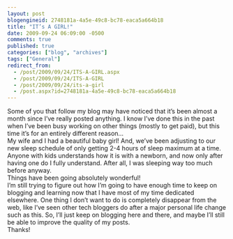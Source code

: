 ```yaml
---
layout: post
blogengineid: 2748181a-4a5e-49c8-bc78-eaca5a664b18
title: "IT’s A GIRL!"
date: 2009-09-24 06:09:00 -0500
comments: true
published: true
categories: ["blog", "archives"]
tags: ["General"]
redirect_from: 
  - /post/2009/09/24/ITS-A-GIRL.aspx
  - /post/2009/09/24/ITS-A-GIRL
  - /post/2009/09/24/its-a-girl
  - /post.aspx?id=2748181a-4a5e-49c8-bc78-eaca5a664b18
---
```

<!-- more -->

Some of you that follow my blog may have noticed that it’s been almost a month since I’ve really posted anything. I know I’ve done this in the past when I’ve been busy working on other things (mostly to get paid), but this time it’s for an entirely different reason…  
My wife and I had a beautiful baby girl! And, we’ve been adjusting to our new sleep schedule of only getting 2-4 hours of sleep maximum at a time. Anyone with kids understands how it is with a newborn, and now only after having one do I fully understand. After all, I was sleeping way too much before anyway.  
Things have been going absolutely wonderful!  
I’m still trying to figure out how I’m going to have enough time to keep on blogging and learning now that I have most of my time dedicated elsewhere. One thing I don’t want to do is completely disappear from the web, like I’ve seen other tech bloggers do after a major personal life change such as this. So, I’ll just keep on blogging here and there, and maybe I’ll still be able to improve the quality of my posts.  
Thanks!
